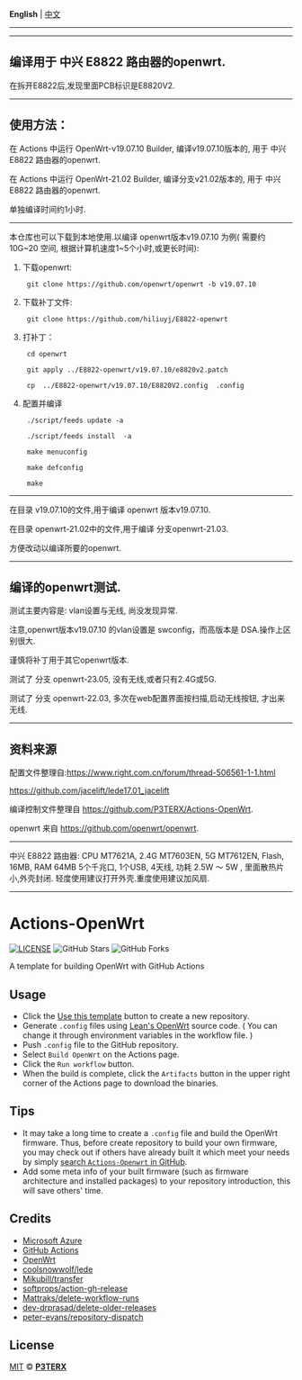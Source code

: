 **English** | [中文](https://p3terx.com/archives/build-openwrt-with-github-actions.html)
*********************************************************
--------------------------------------------------------
## 编译用于 中兴 E8822 路由器的openwrt.

在拆开E8822后,发现里面PCB标识是E8820V2.

--------------------------------------------------------
## 使用方法：

在 Actions 中运行 OpenWrt-v19.07.10 Builder, 编译v19.07.10版本的, 用于 中兴 E8822 路由器的openwrt.

在 Actions 中运行 OpenWrt-21.02 Builder, 编译分支v21.02版本的, 用于 中兴 E8822 路由器的openwrt.

单独编译时间约1小时.

--------------------------------------------------------
本仓库也可以下载到本地使用.以编译 openwrt版本v19.07.10 为例( 需要约10G~20 空间, 根据计算机速度1~5个小时,或更长时间):

1. 下载openwrt: 

		git clone https://github.com/openwrt/openwrt -b v19.07.10

2. 下载补丁文件: 

		git clone https://github.com/hiliuyj/E8822-openwrt

3. 打补丁： 

		cd openwrt

		git apply ../E8822-openwrt/v19.07.10/e8820v2.patch

		cp  ../E8822-openwrt/v19.07.10/E8820V2.config  .config

4. 配置并编译

		./script/feeds update -a

		./script/feeds install  -a

		make menuconfig

		make defconfig

		make

--------------------------------------------------------
在目录 v19.07.10的文件,用于编译 openwrt 版本v19.07.10. 

在目录 openwrt-21.02中的文件,用于编译 分支openwrt-21.03.

方便改动以编译所要的openwrt.

---------------------------------------------------------
## 编译的openwrt测试.

测试主要内容是: vlan设置与无线, 尚没发现异常. 

注意,openwrt版本v19.07.10 的vlan设置是 swconfig，而高版本是 DSA.操作上区别很大.

谨慎将补丁用于其它openwrt版本.

测试了 分支 openwrt-23.05,  没有无线,或者只有2.4G或5G.

测试了 分支 openwrt-22.03,  多次在web配置界面按扫描,启动无线按钮, 才出来无线.

---------------------------------------------------------
## 资料来源

配置文件整理自:https://www.right.com.cn/forum/thread-506561-1-1.html

https://github.com/jacelift/lede17.01_jacelift

编译控制文件整理自 https://github.com/P3TERX/Actions-OpenWrt.

openwrt 来自 https://github.com/openwrt/openwrt.

---------------------------------------------------------
中兴 E8822 路由器: CPU MT7621A, 2.4G MT7603EN, 5G MT7612EN, Flash, 16MB, RAM 64MB
5个千兆口, 1个USB, 4天线, 功耗 2.5W ～ 5W , 里面散热片小,外壳封闭. 轻度使用建议打开外壳.重度使用建议加风扇.

---------------------------------------------------------
# Actions-OpenWrt

[![LICENSE](https://img.shields.io/github/license/mashape/apistatus.svg?style=flat-square&label=LICENSE)](https://github.com/P3TERX/Actions-OpenWrt/blob/master/LICENSE)
![GitHub Stars](https://img.shields.io/github/stars/P3TERX/Actions-OpenWrt.svg?style=flat-square&label=Stars&logo=github)
![GitHub Forks](https://img.shields.io/github/forks/P3TERX/Actions-OpenWrt.svg?style=flat-square&label=Forks&logo=github)

A template for building OpenWrt with GitHub Actions

## Usage

- Click the [Use this template](https://github.com/P3TERX/Actions-OpenWrt/generate) button to create a new repository.
- Generate `.config` files using [Lean's OpenWrt](https://github.com/coolsnowwolf/lede) source code. ( You can change it through environment variables in the workflow file. )
- Push `.config` file to the GitHub repository.
- Select `Build OpenWrt` on the Actions page.
- Click the `Run workflow` button.
- When the build is complete, click the `Artifacts` button in the upper right corner of the Actions page to download the binaries.

## Tips

- It may take a long time to create a `.config` file and build the OpenWrt firmware. Thus, before create repository to build your own firmware, you may check out if others have already built it which meet your needs by simply [search `Actions-Openwrt` in GitHub](https://github.com/search?q=Actions-openwrt).
- Add some meta info of your built firmware (such as firmware architecture and installed packages) to your repository introduction, this will save others' time.

## Credits

- [Microsoft Azure](https://azure.microsoft.com)
- [GitHub Actions](https://github.com/features/actions)
- [OpenWrt](https://github.com/openwrt/openwrt)
- [coolsnowwolf/lede](https://github.com/coolsnowwolf/lede)
- [Mikubill/transfer](https://github.com/Mikubill/transfer)
- [softprops/action-gh-release](https://github.com/softprops/action-gh-release)
- [Mattraks/delete-workflow-runs](https://github.com/Mattraks/delete-workflow-runs)
- [dev-drprasad/delete-older-releases](https://github.com/dev-drprasad/delete-older-releases)
- [peter-evans/repository-dispatch](https://github.com/peter-evans/repository-dispatch)

## License

[MIT](https://github.com/P3TERX/Actions-OpenWrt/blob/main/LICENSE) © [**P3TERX**](https://p3terx.com)
